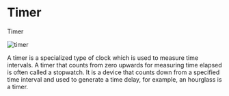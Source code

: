 # Timer
Timer

![timer](https://user-images.githubusercontent.com/106821254/206870508-f6c05501-4da1-4f35-914c-27256b0ae602.png)


A timer is a specialized type of clock which is used to measure time intervals.
A timer that counts from zero upwards for measuring time elapsed is often called a stopwatch.
It is a device that counts down from a specified time interval and used to generate a time delay, 
for example, an hourglass is a timer.
